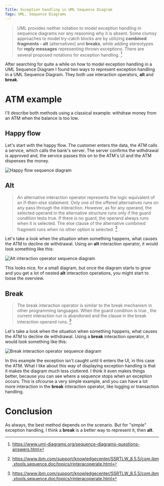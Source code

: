 ```yaml
---
Title: Exception handling in UML Sequence Diagram
Tags: UML, Sequence Diagrams
---
```


> UML provides neither notation to model exception handling in sequence diagrams nor any reasoning why it is absent. Some clumsy approaches to model try-catch blocks are by utilizing __combined fragments - alt__ (alternatives) and __breaks__, while adding stereotypes for __reply messages__ representing thrown exceptions. There are several proposed notations for exception handling. [^1]

After searching for quite a while on how to model exception handling in a UML Sequence Diagram I found two ways to represent exception handling in a UML Sequence Diagram. They both use interaction operators, __alt__ and __break__.

# ATM example

I'll describe both methods using a classical example: withdraw money from an ATM when the balance is too low.

## Happy flow

Let's start with the happy flow. The customer enters the data, the ATM calls a service, which calls the bank's server. The server confirms the withdrawal is approved and, the service passes this on to the ATM's UI and the ATM dispenses the money. 

![Happy flow sequence diagram]({static}/img/sequence-diagram-exception-handling-happy-flow.jpg)

## Alt

> An alternative interaction operator represents the logic equivalent of an if-then-else statement. Only one of the offered alternatives runs on any pass through the interaction. However, as for any operand, the selected operand in the alternative structure runs only if the guard condition tests true. If there is no guard, the operand always runs when it is selected. The else clause of the alternative combined fragment runs when no other option is selected. [^2]

Let's take a look when the situation when something happens, what causes the ATM to decline de withdrawal. Using an __alt__ interaction operator, it would look something like this:

![Alt interaction operator sequence diagram]({static}/img/sequence-diagram-exception-handling-alt.jpg)

This looks nice, for a small diagram, but once the diagram starts to grow and you get a lot of nested __alt__ interaction operations, you might start to loose the overview.

## Break

> The break interaction operator is similar to the break mechanism in other programming languages. When the guard condition is true , the current interaction run is abandoned and the clause in the break interaction operand runs. [^2]

Let's take a look when the situation when something happens, what causes the ATM to decline de withdrawal. Using a __break__ interaction operator, it would look something like this:

![Break interaction operator sequence diagram]({static}/img/sequence-diagram-exception-handling-break.jpg)

In this example the exception isn't caught until it enters the UI, in this case the ATM. What I like about this way of displaying exception handling is that it makes the diagram much less cluttered. I think it even makes things better, because you can see where a sequence stops when an exception occurs. This is ofcourse a very simple example, and you can have a lot more interaction in the __break__ interaction operator, like logging or transaction handling. 

# Conclusion

As always, the best method depends on the scenario. But for "simple" exception handling, I think a __break__ is a better way to represent it, then __alt__.

[^1]: https://www.uml-diagrams.org/sequence-diagrams-questions-answers.html
[^2]: https://www.ibm.com/support/knowledgecenter/SSRTLW_8.5.5/com.ibm.xtools.sequence.doc/topics/rinteracoperate.html
